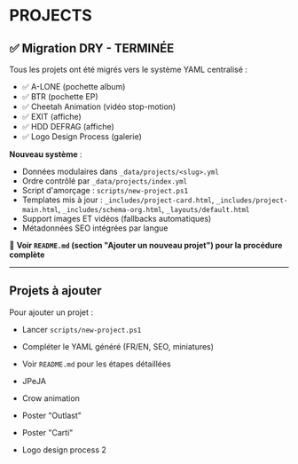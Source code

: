 # PROJECTS

## ✅ Migration DRY - TERMINÉE

Tous les projets ont été migrés vers le système YAML centralisé :
- ✅ A-LONE (pochette album)
- ✅ BTR (pochette EP)
- ✅ Cheetah Animation (vidéo stop-motion)
- ✅ EXIT (affiche)
- ✅ HDD DEFRAG (affiche)
- ✅ Logo Design Process (galerie)

**Nouveau système** :
- Données modulaires dans `_data/projects/<slug>.yml`
- Ordre contrôlé par `_data/projects/index.yml`
- Script d'amorçage : `scripts/new-project.ps1`
- Templates mis à jour : `_includes/project-card.html`, `_includes/project-main.html`, `_includes/schema-org.html`, `_layouts/default.html`
- Support images ET vidéos (fallbacks automatiques)
- Métadonnées SEO intégrées par langue

📖 **Voir `README.md` (section "Ajouter un nouveau projet") pour la procédure complète**

---

## Projets à ajouter

Pour ajouter un projet :
- Lancer `scripts/new-project.ps1`
- Compléter le YAML généré (FR/EN, SEO, miniatures)
- Voir `README.md` pour les étapes détaillées

- JPeJA
- Crow animation
- Poster "Outlast"
- Poster "Carti"
- Logo design process 2